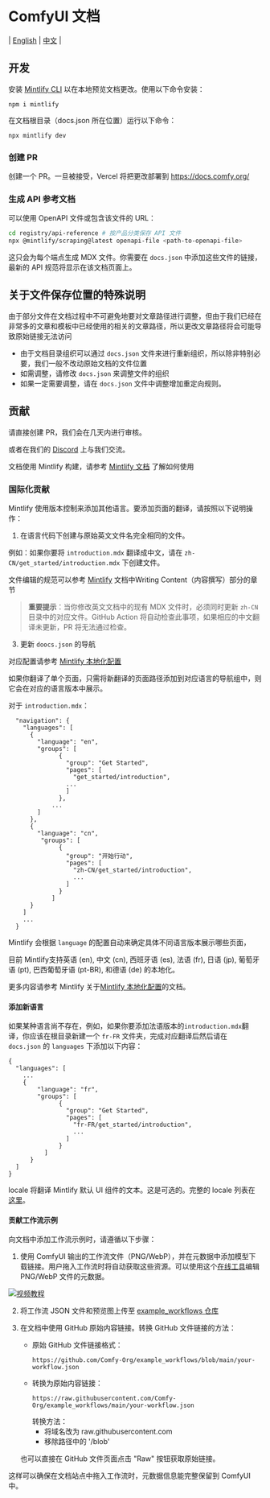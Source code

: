 # ComfyUI 文档

| [English](./README.md) | [中文](./README.zh-CN.md) |

## 开发

安装 [Mintlify CLI](https://www.npmjs.com/package/mintlify) 以在本地预览文档更改。使用以下命令安装：

```
npm i mintlify
```

在文档根目录（docs.json 所在位置）运行以下命令：

```
npx mintlify dev
```

### 创建 PR

创建一个 PR。一旦被接受，Vercel 将把更改部署到 https://docs.comfy.org/

### 生成 API 参考文档

可以使用 OpenAPI 文件或包含该文件的 URL：

```bash
cd registry/api-reference # 按产品分类保存 API 文件
npx @mintlify/scraping@latest openapi-file <path-to-openapi-file>
```

这只会为每个端点生成 MDX 文件。你需要在 `docs.json` 中添加这些文件的链接，最新的 API 规范将显示在该文档页面上。

##  关于文件保存位置的特殊说明

由于部分文件在文档过程中不可避免地要对文章路径进行调整，但由于我们已经在非常多的文章和模板中已经使用的相关的文章路径，所以更改文章路径将会可能导致原始链接无法访问
- 由于文档目录组织可以通过 `docs.json` 文件来进行重新组织，所以除非特别必要，我们一般不改动原始文档的文件位置
- 如需调整，请修改 `docs.json` 来调整文件的组织
- 如果一定需要调整，请在 `docs.json` 文件中调整增加重定向规则。

## 贡献

请直接创建 PR，我们会在几天内进行审核。

或者在我们的 [Discord](https://discord.com/invite/comfyorg) 上与我们交流。

文档使用 Mintlify 构建，请参考 [Mintlify 文档](https://mintlify.com/docs) 了解如何使用

### 国际化贡献

Mintlify 使用版本控制来添加其他语言。要添加页面的翻译，请按照以下说明操作：

1. 在语言代码下创建与原始英文文件名完全相同的文件。

例如：如果你要将 `introduction.mdx` 翻译成中文，请在 `zh-CN/get_started/introduction.mdx` 下创建文件。

文件编辑的规范可以参考 [Mintlify](https://mintlify.com/docs/page) 文档中Writing Content（内容撰写）部分的章节

> **重要提示**：当你修改英文文档中的现有 MDX 文件时，必须同时更新 `zh-CN` 目录中的对应文件。GitHub Action 将自动检查此事项，如果相应的中文翻译未更新，PR 将无法通过检查。

3. 更新 `doocs.json` 的导航

对应配置请参考 [Mintlify 本地化配置](https://mintlify.com/docs/navigation/localization)

如果你翻译了单个页面，只需将新翻译的页面路径添加到对应语言的导航组中，则它会在对应的语言版本中展示。

对于 `introduction.mdx`：

```
  "navigation": {
    "languages": [
      {
        "language": "en",
        "groups": [
              {
                "group": "Get Started",
                "pages": [
                  "get_started/introduction",
                ...
                ]
              },
            ...
        ]
      },
      {
        "language": "cn",
         "groups": [
              {
                "group": "开始行动",
                "pages": [
                  "zh-CN/get_started/introduction",
                  ...
                ]
              }
            ]
      }
    ]
    ...
  }
```

Mintlify 会根据 `language` 的配置自动来确定具体不同语言版本展示哪些页面，

目前 Mintlify支持英语 (en), 中文 (cn), 西班牙语 (es), 法语 (fr), 日语 (jp), 葡萄牙语 (pt), 巴西葡萄牙语 (pt-BR), 和德语 (de) 的本地化。

更多内容请参考 Mintlify 关于[Mintlify 本地化配置](https://mintlify.com/docs/navigation/localization)的文档。

#### 添加新语言

如果某种语言尚不存在，例如，如果你要添加法语版本的`introduction.mdx`翻译，你应该在根目录新建一个 `fr-FR` 文件夹，完成对应翻译后然后请在 `docs.json` 的 `languages` 下添加以下内容：

```
{
  "languages": [
    ...
    {
        "language": "fr",
        "groups": [
              {
                "group": "Get Started",
                "pages": [
                  "fr-FR/get_started/introduction",
                  ...
                ]
              }
          ]
      }
  ]
}
```

locale 将翻译 Mintlify 默认 UI 组件的文本。这是可选的。完整的 locale 列表在[这里](https://mintlify.com/docs/settings/global#param-locale)。

#### 贡献工作流示例

向文档中添加工作流示例时，请遵循以下步骤：

1. 使用 ComfyUI 输出的工作流文件（PNG/WebP），并在元数据中添加模型下载链接。用户拖入工作流时将自动获取这些资源。可以使用这个[在线工具](https://comfyui-embeded-workflow-editor.vercel.app/)编辑 PNG/WebP 文件的元数据。

[![视频教程](https://img.youtube.com/vi/_zYbP8w7G8A/0.jpg)](https://youtu.be/_zYbP8w7G8A)

2. 将工作流 JSON 文件和预览图上传至 [example_workflows 仓库](https://github.com/Comfy-Org/example_workflows)
3. 在文档中使用 GitHub 原始内容链接。转换 GitHub 文件链接的方法：
   - 原始 GitHub 文件链接格式：
     ```
     https://github.com/Comfy-Org/example_workflows/blob/main/your-workflow.json
     ```
   - 转换为原始内容链接：
     ```
     https://raw.githubusercontent.com/Comfy-Org/example_workflows/main/your-workflow.json
     ```
     转换方法：
     - 将域名改为 raw.githubusercontent.com
     - 移除路径中的 '/blob'
   
   也可以直接在 GitHub 文件页面点击 "Raw" 按钮获取原始链接。

这样可以确保在文档站点中拖入工作流时，元数据信息能完整保留到 ComfyUI 中。
